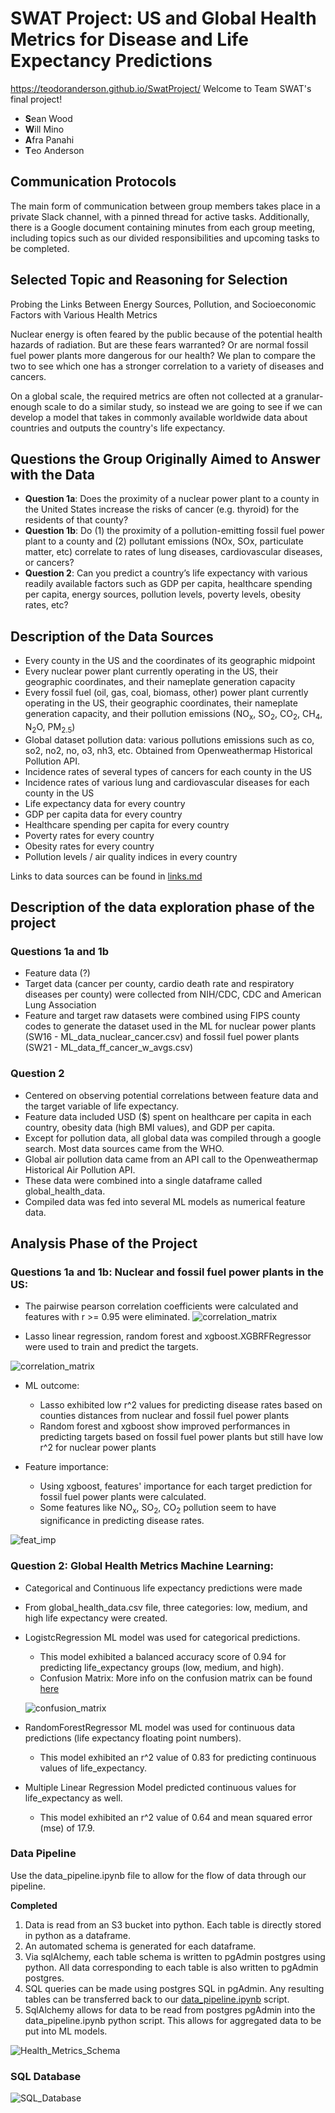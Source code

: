 # SWAT Project: US and Global Health Metrics for Disease and Life Expectancy Predictions
https://teodoranderson.github.io/SwatProject/
Welcome to Team SWAT's final project!

- **S**ean Wood
- **W**ill Mino
- **A**fra Panahi
- **T**eo Anderson

## Communication Protocols

The main form of communication between group members takes place in a private Slack channel, with a pinned thread for active tasks. Additionally, there is a Google document containing minutes from each group meeting, including topics such as our divided responsibilities and upcoming tasks to be completed.

## Selected Topic and Reasoning for Selection 
Probing the Links Between Energy Sources, Pollution, and Socioeconomic Factors with Various Health Metrics

Nuclear energy is often feared by the public because of the potential health hazards of radiation. But are these fears warranted? Or are normal fossil fuel power plants more dangerous for our health? We plan to compare the two to see which one has a stronger correlation to a variety of diseases and cancers.

On a global scale, the required metrics are often not collected at a granular-enough scale to do a similar study, so instead we are going to see if we can develop a model that takes in commonly available worldwide data about countries and outputs the country's life expectancy.

## Questions the Group Originally Aimed to Answer with the Data
- **Question 1a**: Does the proximity of a nuclear power plant to a county in the United States increase the risks of cancer (e.g. thyroid) for the residents of that county?
- **Question 1b**: Do (1) the proximity of a pollution-emitting fossil fuel power plant to a county and (2) pollutant emissions (NOx, SOx, particulate matter, etc) correlate to rates of lung diseases, cardiovascular diseases, or cancers?
- **Question 2**: Can you predict a country’s life expectancy with various readily available factors such as GDP per capita, healthcare spending per capita, energy sources, pollution levels, poverty levels, obesity rates, etc?

## Description of the Data Sources
- Every county in the US and the coordinates of its geographic midpoint
- Every nuclear power plant currently operating in the US, their geographic coordinates, and their nameplate generation capacity
- Every fossil fuel (oil, gas, coal, biomass, other) power plant currently operating in the US, their geographic coordinates, their nameplate generation capacity, and their pollution emissions (NO<sub>x</sub>, SO<sub>2</sub>, CO<sub>2</sub>, CH<sub>4</sub>, N<sub>2</sub>O, PM<sub>2.5</sub>)
- Global dataset pollution data: various pollutions emissions such as co, so2, no2, no, o3, nh3, etc. Obtained from Openweathermap Historical Pollution API.
- Incidence rates of several types of cancers for each county in the US
- Incidence rates of various lung and cardiovascular diseases for each county in the US
- Life expectancy data for every country
- GDP per capita data for every country
- Healthcare spending per capita for every country
- Poverty rates for every country
- Obesity rates for every country
- Pollution levels / air quality indices in every country

Links to data sources can be found in [links.md](https://github.com/TeodorAnderson/SwatProject/blob/main/links.md)

## Description of the data exploration phase of the project
### Questions 1a and 1b
- Feature data (?) 
- Target data (cancer per county, cardio death rate and respiratory diseases per county) were collected from NIH/CDC, CDC and American Lung Association
- Feature and target raw datasets were combined using FIPS county codes to generate the dataset used in the ML for nuclear power plants (SW16 - ML_data_nuclear_cancer.csv) and fossil fuel power plants (SW21 - ML_data_ff_cancer_w_avgs.csv)

### Question 2
- Centered on observing potential correlations between feature data and the target variable of life expectancy.
- Feature data included USD ($) spent on healthcare per capita in each country, obesity data (high BMI values), and GDP per capita.
- Except for pollution data, all global data was compiled through a google search. Most data sources came from the WHO.
- Global air pollution data came from an API call to the Openweathermap Historical Air Pollution API.
- These data were combined into a single dataframe called global_health_data.
- Compiled data was fed into several ML models as numerical feature data.

## Analysis Phase of the Project
### Questions 1a and 1b: Nuclear and fossil fuel power plants in the US:
- The pairwise pearson correlation coefficients were calculated and features with r >= 0.95 were eliminated.
![correlation_matrix](https://github.com/TeodorAnderson/SwatProject/blob/main/images/X_corr.png)

- Lasso linear regression, random forest and xgboost.XGBRFRegressor were used to train and predict the targets.

![correlation_matrix](https://github.com/TeodorAnderson/SwatProject/blob/main/images/ML_r2_test_US.png)

- ML outcome:
    - Lasso exhibited low r^2 values for predicting disease rates based on counties distances from nuclear and fossil fuel power plants
    - Random forest and xgboost show improved performances in predicting targets based on fossil fuel power plants but still have low r^2 for nuclear power plants
    
- Feature importance:
    - Using xgboost, features' importance for each target prediction for fossil fuel power plants were calculated. 
    - Some features like NO<sub>x</sub>, SO<sub>2</sub>, CO<sub>2</sub> pollution seem to have significance in predicting disease rates.

![feat_imp](https://github.com/TeodorAnderson/SwatProject/blob/main/images/feat_importance.png)


### Question 2: Global Health Metrics Machine Learning:
- Categorical and Continuous life expectancy predictions were made
- From global_health_data.csv file, three categories: low, medium, and high life expectancy were created.
- LogistcRegression ML model was used for categorical predictions.
    - This model exhibited a balanced accuracy score of 0.94 for predicting life_expectancy groups (low, medium, and high).
    - Confusion Matrix: More info on the confusion matrix can be found [here](https://github.com/TeodorAnderson/SwatProject/blob/main/scripts/global_ml_testing/global_ml.ipynb)

    ![confusion_matrix](https://github.com/TeodorAnderson/SwatProject/blob/main/images/confusion_matrix.png)

- RandomForestRegressor ML model was used for continuous data predictions (life expectancy floating point numbers).
    - This model exhibited an r^2 value of 0.83 for predicting continuous values of life_expectancy.
- Multiple Linear Regression Model predicted continuous values for life_expectancy as well.
    - This model exhibited an r^2 value of 0.64 and mean squared error (mse) of 17.9.


### Data Pipeline
Use the data_pipeline.ipynb file to allow for the flow of data through our pipeline.

**Completed**
1. Data is read from an S3 bucket into python. Each table is directly stored in python as a dataframe.
2. An automated schema is generated for each dataframe.
3. Via sqlAlchemy, each table schema is written to pgAdmin postgres using python. All data corresponding to each table is also written to pgAdmin postgres.
4. SQL queries can be made using postgres SQL in pgAdmin. Any resulting tables can be transferred back to our [data_pipeline.ipynb](https://github.com/TeodorAnderson/SwatProject/blob/main/scripts/data_pipeline/data_pipeline.ipynb) script.
5. SqlAlchemy allows for data to be read from postgres pgAdmin into the data_pipeline.ipynb python script. This allows for aggregated data to be put into ML models.


![Health_Metrics_Schema](https://github.com/TeodorAnderson/SwatProject/blob/main/images/schema_.png)

### SQL Database

![SQL_Database](https://github.com/TeodorAnderson/SwatProject/blob/main/images/database.png)
